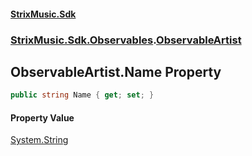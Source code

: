 #### [StrixMusic.Sdk](./index.md 'index')
### [StrixMusic.Sdk.Observables](./StrixMusic-Sdk-Observables.md 'StrixMusic.Sdk.Observables').[ObservableArtist](./StrixMusic-Sdk-Observables-ObservableArtist.md 'StrixMusic.Sdk.Observables.ObservableArtist')
## ObservableArtist.Name Property
```csharp
public string Name { get; set; }
```
#### Property Value
[System.String](https://docs.microsoft.com/en-us/dotnet/api/System.String 'System.String')  
